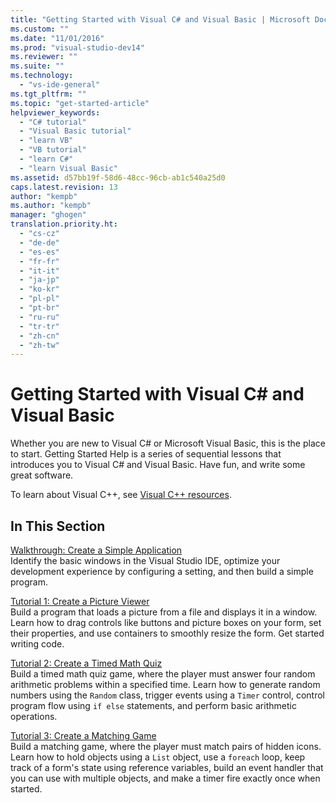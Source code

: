 ```yaml
---
title: "Getting Started with Visual C# and Visual Basic | Microsoft Docs"
ms.custom: ""
ms.date: "11/01/2016"
ms.prod: "visual-studio-dev14"
ms.reviewer: ""
ms.suite: ""
ms.technology: 
  - "vs-ide-general"
ms.tgt_pltfrm: ""
ms.topic: "get-started-article"
helpviewer_keywords: 
  - "C# tutorial"
  - "Visual Basic tutorial"
  - "learn VB"
  - "VB tutorial"
  - "learn C#"
  - "learn Visual Basic"
ms.assetid: d57bb19f-58d6-48cc-96cb-ab1c540a25d0
caps.latest.revision: 13
author: "kempb"
ms.author: "kempb"
manager: "ghogen"
translation.priority.ht: 
  - "cs-cz"
  - "de-de"
  - "es-es"
  - "fr-fr"
  - "it-it"
  - "ja-jp"
  - "ko-kr"
  - "pl-pl"
  - "pt-br"
  - "ru-ru"
  - "tr-tr"
  - "zh-cn"
  - "zh-tw"
---
```

# Getting Started with Visual C# and Visual Basic
Whether you are new to Visual C# or Microsoft Visual Basic, this is the place to start. Getting Started Help is a series of sequential lessons that introduces you to Visual C# and Visual Basic. Have fun, and write some great software.  
  
 To learn about Visual C++, see [Visual C++ resources](http://msdn.microsoft.com/vstudio/hh386302.aspx).  
  
## In This Section  
 [Walkthrough: Create a Simple Application](../ide/walkthrough-create-a-simple-application-with-visual-csharp-or-visual-basic.md)  
 Identify the basic windows in the Visual Studio IDE, optimize your development experience by configuring a setting, and then build a simple program.  
  
 [Tutorial 1: Create a Picture Viewer](../ide/tutorial-1-create-a-picture-viewer.md)  
 Build a program that loads a picture from a file and displays it in a window. Learn how to drag controls like buttons and picture boxes on your form, set their properties, and use containers to smoothly resize the form. Get started writing code.  
  
 [Tutorial 2: Create a Timed Math Quiz](../ide/tutorial-2-create-a-timed-math-quiz.md)  
 Build a timed math quiz game, where the player must answer four random arithmetic problems within a specified time. Learn how to generate random numbers using the `Random` class, trigger events using a `Timer` control, control program flow using `if else` statements, and perform basic arithmetic operations.  
  
 [Tutorial 3: Create a Matching Game](../ide/tutorial-3-create-a-matching-game.md)  
 Build a matching game, where the player must match pairs of hidden icons. Learn how to hold objects using a `List` object, use a `foreach` loop, keep track of a form's state using reference variables, build an event handler that you can use with multiple objects, and make a timer fire exactly once when started.